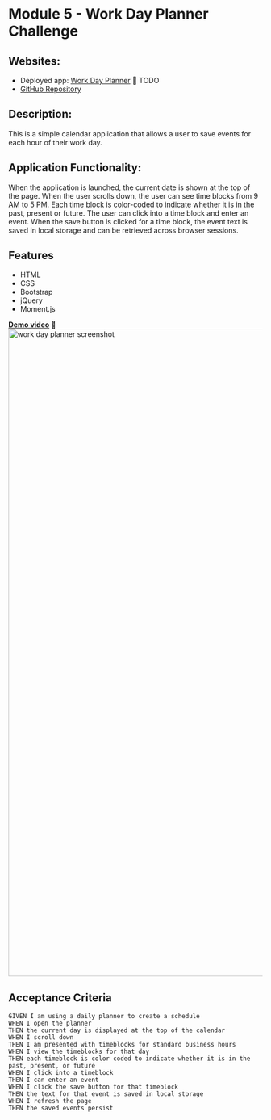 # Module 5 - Work Day Planner Challenge
## Websites:
* Deployed app: [Work Day Planner](https://iamjoyfulgirl.github.io/) 🔗 TODO
* [GitHub Repository](https://github.com/iamjoyfulgirl/work-day-scheduler)
## Description: 
This is a simple calendar application that allows a user to save events for each hour of their work day.

## Application Functionality:
When the application is launched, the current date is shown at the top of the page. When the user scrolls down, the user can see time blocks from 9 AM to 5 PM. Each time block is color-coded to indicate whether it is in the past, present or future. The user can click into a time block and enter an event. When the save button is clicked for a time block, the event text is saved in local storage and can be retrieved across browser sessions. 

## Features
* HTML
* CSS
* Bootstrap
* jQuery
* Moment.js

[**Demo video**](https://drive.google.com/file/d/1gFLyPGAeMBZO3rbSrPYI_KtmwwoM6M1D/view) 🔗
<img width="1283" alt="work day planner screenshot" src="https://user-images.githubusercontent.com/42161933/179862551-e3661a3a-9c94-4620-8e10-f880bdc700f5.png">


## Acceptance Criteria

```
GIVEN I am using a daily planner to create a schedule
WHEN I open the planner
THEN the current day is displayed at the top of the calendar
WHEN I scroll down
THEN I am presented with timeblocks for standard business hours
WHEN I view the timeblocks for that day
THEN each timeblock is color coded to indicate whether it is in the past, present, or future
WHEN I click into a timeblock
THEN I can enter an event
WHEN I click the save button for that timeblock
THEN the text for that event is saved in local storage
WHEN I refresh the page
THEN the saved events persist
```
